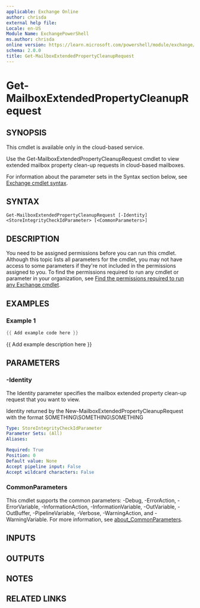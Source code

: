 ```yaml
---
applicable: Exchange Online
author: chrisda
external help file:
Locale: en-US
Module Name: ExchangePowerShell
ms.author: chrisda
online version: https://learn.microsoft.com/powershell/module/exchange/get-mailboxextendedpropertycleanuprequest
schema: 2.0.0
title: Get-MailboxExtendedPropertyCleanupRequest
---
```


# Get-MailboxExtendedPropertyCleanupRequest

## SYNOPSIS
This cmdlet is available only in the cloud-based service.

Use the Get-MailboxExtendedPropertyCleanupRequest cmdlet to view extended mailbox property clean-up requests in cloud-based mailboxes.

For information about the parameter sets in the Syntax section below, see [Exchange cmdlet syntax](https://learn.microsoft.com/powershell/exchange/exchange-cmdlet-syntax).

## SYNTAX

```
Get-MailboxExtendedPropertyCleanupRequest [-Identity] <StoreIntegrityCheckIdParameter> [<CommonParameters>]
```

## DESCRIPTION
You need to be assigned permissions before you can run this cmdlet. Although this topic lists all parameters for the cmdlet, you may not have access to some parameters if they're not included in the permissions assigned to you. To find the permissions required to run any cmdlet or parameter in your organization, see [Find the permissions required to run any Exchange cmdlet](https://learn.microsoft.com/powershell/exchange/find-exchange-cmdlet-permissions).

## EXAMPLES

### Example 1
```powershell
{{ Add example code here }}
```

{{ Add example description here }}

## PARAMETERS

### -Identity

The Identity parameter specifies the mailbox extended property clean-up request that you want to view.

Identity returned by the New-MailboxExtendedPropertyCleanupRequest with the format SOMETHING\SOMETHING\SOMETHING

```yaml
Type: StoreIntegrityCheckIdParameter
Parameter Sets: (All)
Aliases:

Required: True
Position: 0
Default value: None
Accept pipeline input: False
Accept wildcard characters: False
```

### CommonParameters
This cmdlet supports the common parameters: -Debug, -ErrorAction, -ErrorVariable, -InformationAction, -InformationVariable, -OutVariable, -OutBuffer, -PipelineVariable, -Verbose, -WarningAction, and -WarningVariable. For more information, see [about_CommonParameters](https://go.microsoft.com/fwlink/p/?LinkID=113216).

## INPUTS

## OUTPUTS

## NOTES

## RELATED LINKS
